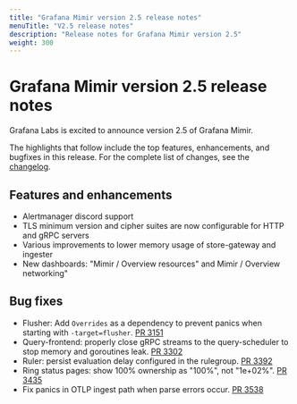 ```yaml
---
title: "Grafana Mimir version 2.5 release notes"
menuTitle: "V2.5 release notes"
description: "Release notes for Grafana Mimir version 2.5"
weight: 300
---
```


# Grafana Mimir version 2.5 release notes

Grafana Labs is excited to announce version 2.5 of Grafana Mimir.

The highlights that follow include the top features, enhancements, and bugfixes in this release. For the complete list of changes, see the [changelog](https://github.com/grafana/mimir/blob/main/CHANGELOG.md).

## Features and enhancements

- Alertmanager discord support
- TLS minimum version and cipher suites are now configurable for HTTP and gRPC servers
- Various improvements to lower memory usage of store-gateway and ingester
- New dashboards: "Mimir / Overview resources" and Mimir / Overview networking"

## Bug fixes

* Flusher: Add `Overrides` as a dependency to prevent panics when starting with `-target=flusher`. [PR 3151](https://github.com/grafana/mimir/pull/3151)
* Query-frontend: properly close gRPC streams to the query-scheduler to stop memory and goroutines leak. [PR 3302](https://github.com/grafana/mimir/pull/3302)
* Ruler: persist evaluation delay configured in the rulegroup. [PR 3392](https://github.com/grafana/mimir/pull/3392)
* Ring status pages: show 100% ownership as "100%", not "1e+02%". [PR 3435](https://github.com/grafana/mimir/pull/3435)
* Fix panics in OTLP ingest path when parse errors occur. [PR 3538](https://github.com/grafana/mimir/pull/3538)
